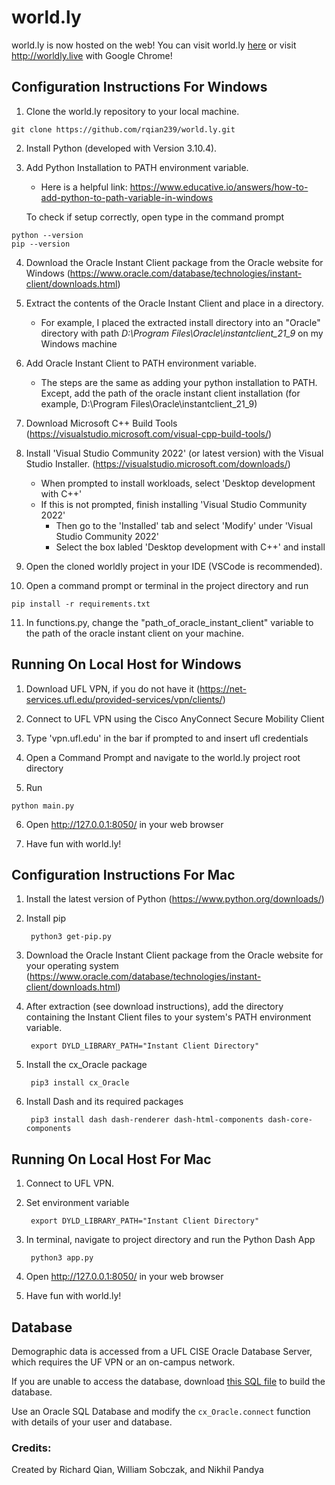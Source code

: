 # world.ly

world.ly is now hosted on the web!
You can visit world.ly [here](http://worldly.live/) or visit http://worldly.live with Google Chrome!

## **Configuration Instructions For Windows**

1. Clone the world.ly repository to your local machine.
```console
git clone https://github.com/rqian239/world.ly.git
```

2. Install Python (developed with Version 3.10.4).

3. Add Python Installation to PATH environment variable.
      - Here is a helpful link: https://www.educative.io/answers/how-to-add-python-to-path-variable-in-windows
   
   To check if setup correctly, open type in the command prompt
```console
python --version
pip --version
```
    
4. Download the Oracle Instant Client package from the Oracle website for Windows (https://www.oracle.com/database/technologies/instant-client/downloads.html)

5. Extract the contents of the Oracle Instant Client and place in a directory.
   - For example, I placed the extracted install directory into an "Oracle" directory with path *D:\Program Files\Oracle\instantclient_21_9* on my Windows machine

6. Add Oracle Instant Client to PATH environment variable. 
    - The steps are the same as adding your python installation to PATH. Except, add  the path of the oracle instant client installation (for example, D:\Program Files\Oracle\instantclient_21_9)
  
7.  Download Microsoft C++ Build Tools (https://visualstudio.microsoft.com/visual-cpp-build-tools/)

8.  Install 'Visual Studio Community 2022' (or latest version) with the Visual Studio Installer. (https://visualstudio.microsoft.com/downloads/)
    - When prompted to install workloads, select 'Desktop development with C++' 
    - If this is not prompted, finish installing 'Visual Studio Community 2022'
        - Then go to the 'Installed' tab and select 'Modify' under 'Visual Studio Community 2022'
        - Select the box labled 'Desktop development with C++' and install

9.  Open the cloned worldly project in your IDE (VSCode is recommended).

10.  Open a command prompt or terminal in the project directory and run 
```console
pip install -r requirements.txt
```
    
11.    In functions.py, change the "path_of_oracle_instant_client" variable to the path of the oracle instant client on your machine.


## **Running On Local Host for Windows**

1. Download UFL VPN, if you do not have it (https://net-services.ufl.edu/provided-services/vpn/clients/)

2. Connect to UFL VPN using the Cisco AnyConnect Secure Mobility Client

3. Type 'vpn.ufl.edu' in the bar if prompted to and insert ufl credentials

4. Open a Command Prompt and navigate to the world.ly project root directory

5. Run
```console
python main.py
```
    
6. Open http://127.0.0.1:8050/ in your web browser

7. Have fun with world.ly!



    
## **Configuration Instructions For Mac**

1. Install the latest version of Python (https://www.python.org/downloads/)
2. Install pip     
    
        python3 get-pip.py
3. Download the Oracle Instant Client package from the Oracle website for your operating system    (https://www.oracle.com/database/technologies/instant-client/downloads.html)

4. After extraction (see download instructions), add the directory containing the Instant Client files to your system's PATH environment variable.

        export DYLD_LIBRARY_PATH="Instant Client Directory"

5. Install the cx_Oracle package

        pip3 install cx_Oracle

6. Install Dash and its required packages

        pip3 install dash dash-renderer dash-html-components dash-core-components




## **Running On Local Host For Mac**

1. Connect to UFL VPN.
2. Set environment variable

        export DYLD_LIBRARY_PATH="Instant Client Directory"
3. In terminal, navigate to project directory and run the Python Dash App 

        python3 app.py
4. Open http://127.0.0.1:8050/ in your web browser
5. Have fun with world.ly!
   

## Database
Demographic data is accessed from a UFL CISE Oracle Database Server, which requires the UF VPN or an on-campus network.

If you are unable to access the database, download [this SQL file](https://drive.google.com/file/d/1K6WxXwEoS9A_q16n0QVXxLz7tYWS55e-/view?usp=drive_link) to build the database.

Use an Oracle SQL Database and modify the `cx_Oracle.connect` function with details of your user and database.


### **Credits:**
Created by Richard Qian, William Sobczak, and Nikhil Pandya

